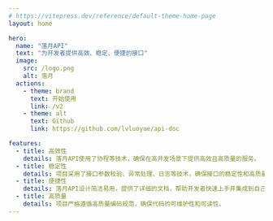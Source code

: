 ```yaml
---
# https://vitepress.dev/reference/default-theme-home-page
layout: home

hero:
  name: "落月API"
  text: "为开发者提供高效、稳定、便捷的接口"
  image:
    src: /logo.png
    alt: 落月
  actions:
    - theme: brand
      text: 开始使用
      link: /v2
    - theme: alt
      text: Github
      link: https://github.com/lvluoyue/api-doc

features:
  - title: 高效性
    details: 落月API使用了协程等技术，确保在高并发场景下提供高效且高质量的服务。
  - title: 稳定性
    details: 项目采用了接口参数校验、异常处理、日志等技术，确保接口的稳定性和高质量。
  - title: 便捷性
    details: 落月API设计简洁易用，提供了详细的文档，帮助开发者快速上手并集成到自己的项目中。
  - title: 高质量
    details: 项目严格遵循高质量编码规范，确保代码的可维护性和可读性。
---
```

